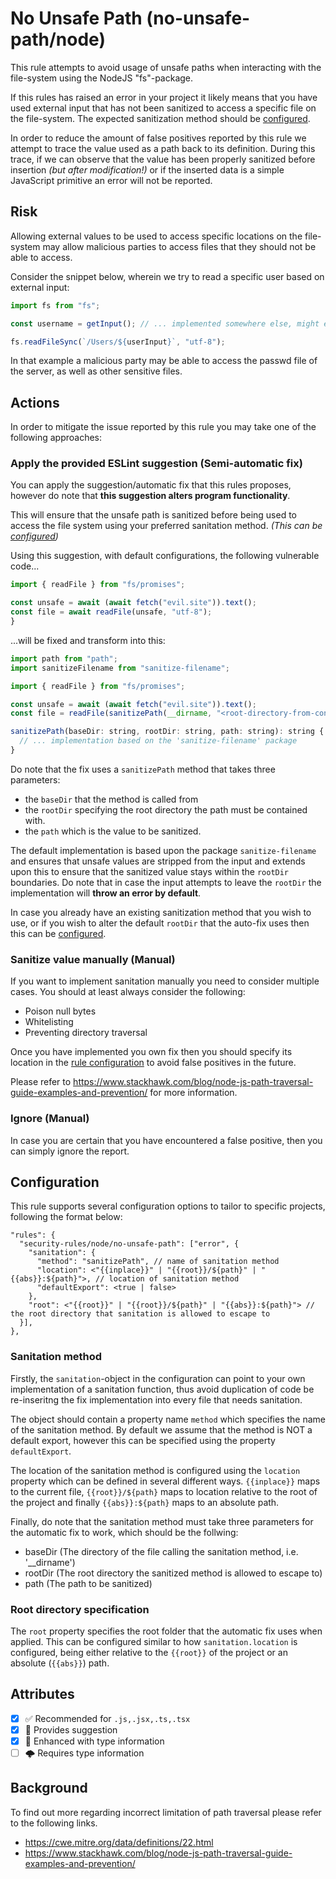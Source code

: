 # No Unsafe Path (no-unsafe-path/node)

This rule attempts to avoid usage of unsafe paths when interacting with the file-system using the NodeJS "fs"-package.

If this rules has raised an error in your project it likely means that you have used external input that has not been sanitized to access a specific file on the file-system. The expected sanitization method should be [configured](#configuration).

In order to reduce the amount of false positives reported by this rule we attempt to trace the value used as a path back to its definition. During this trace, if we can observe that the value has been properly sanitized before insertion *(but after modification!)* or if the inserted data is a simple JavaScript primitive an error will not be reported.

## Risk

Allowing external values to be used to access specific locations on the file-system may allow malicious parties to access files that they should not be able to access.

Consider the snippet below, wherein we try to read a specific user based on external input:

```ts
import fs from "fs";

const username = getInput(); // ... implemented somewhere else, might evaluate to "../etc/passwd"

fs.readFileSync(`/Users/${userInput}`, "utf-8");
```

In that example a malicious party may be able to access the passwd file of the server, as well as other sensitive files.

## Actions

In order to mitigate the issue reported by this rule you may take one of the following approaches:

### Apply the provided ESLint suggestion (Semi-automatic fix)

You can apply the suggestion/automatic fix that this rules proposes, however do note that **this suggestion alters program functionality**.

This will ensure that the unsafe path is sanitized before being used to access the file system using your preferred sanitation method. *(This can be [configured](#configuration))*

Using this suggestion, with default configurations, the following vulnerable code...

```js
import { readFile } from "fs/promises";

const unsafe = await (await fetch("evil.site")).text();
const file = await readFile(unsafe, "utf-8");
}
```

...will be fixed and transform into this:

```js
import path from "path";
import sanitizeFilename from "sanitize-filename";

import { readFile } from "fs/promises";

const unsafe = await (await fetch("evil.site")).text();
const file = readFile(sanitizePath(__dirname, "<root-directory-from-config>", unsafe), "utf-8");

sanitizePath(baseDir: string, rootDir: string, path: string): string {
  // ... implementation based on the 'sanitize-filename' package
}
```

Do note that the fix uses a `sanitizePath` method that takes three parameters:

* the `baseDir` that the method is called from
* the `rootDir` specifying the root directory the path must be contained with.
* the `path` which is the value to be sanitized.

The default implementation is based upon the package `sanitize-filename` and ensures that unsafe values are stripped from the input and extends upon this to ensure that the sanitized value stays within the `rootDir` boundaries. Do note that in case the input attempts to leave the `rootDir` the implementation will **throw an error by default**.

In case you already have an existing sanitization method that you wish to use, or if you wish to alter the default `rootDir` that the auto-fix uses then this can be [configured](#configuration).

### Sanitize value manually (Manual)

If you want to implement sanitation manually you need to consider multiple cases. You should at least always consider the following:

* Poison null bytes
* Whitelisting
* Preventing directory traversal

Once you have implemented you own fix then you should specify its location in the [rule configuration](#configuration) to avoid false positives in the future.

Please refer to <https://www.stackhawk.com/blog/node-js-path-traversal-guide-examples-and-prevention/> for more information.

### Ignore (Manual)

In case you are certain that you have encountered a false positive, then you can simply ignore the report.

## Configuration

This rule supports several configuration options to tailor to specific projects, following the format below:

```JSONC
"rules": {
  "security-rules/node/no-unsafe-path": ["error", {
    "sanitation": {
      "method": "sanitizePath", // name of sanitation method
      "location": <"{{inplace}}" | "{{root}}/${path}" | "{{abs}}:${path}">, // location of sanitation method
      "defaultExport": <true | false>
    },
    "root": <"{{root}}" | "{{root}}/${path}" | "{{abs}}:${path}"> // the root directory that sanitation is allowed to escape to
  }],
},
```

### Sanitation method

Firstly, the `sanitation`-object in the configuration can point to your own implementation of a sanitation function, thus avoid duplication of code be re-inseritng the fix implementation into every file that needs sanitation.

The object should contain a property name `method` which specifies the name of the sanitation method. By default we assume that the method is NOT a default export, however this can be specified using the property `defaultExport`.

The location of the sanitation method is configured using the `location` property which can be defined in several different ways. `{{inplace}}` maps to the current file, `{{root}}/${path}` maps to location relative to the root of the project and finally `{{abs}}:${path}` maps to an absolute path.

Finally, do note that the sanitation method must take three parameters for the automatic fix to work, which should be the follwing:

* baseDir (The directory of the file calling the sanitation method, i.e. '__dirname')
* rootDir (The root directory the sanitized method is allowed to escape to)
* path (The path to be sanitized)

### Root directory specification

The `root` property specifies the root folder that the automatic fix uses when applied. This can be configured similar to how `sanitation.location` is configured, being either relative to the `{{root}}` of the project or an absolute (`{{abs}}`) path.

## Attributes

- [X] ✅ Recommended for ```.js,.jsx,.ts,.tsx```
- [X] 🔧 Provides suggestion
- [X] 💭 Enhanced with type information
- [ ] 🌩 Requires type information

## Background

To find out more regarding incorrect limitation of path traversal please refer to the following links.

* <https://cwe.mitre.org/data/definitions/22.html>
* <https://www.stackhawk.com/blog/node-js-path-traversal-guide-examples-and-prevention/>
